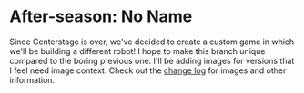 # After-season: No Name

Since Centerstage is over, we've decided to create a custom game in which we'll be building a different robot!
I hope to make this branch unique compared to the boring previous one.
I'll be adding images for versions that I feel need image context.
Check out the [change log](https://github.com/Galabeam/FTC-SLCSD-Robot/blob/afterseason-noname/CHANGELOG.md) for images and other information.
